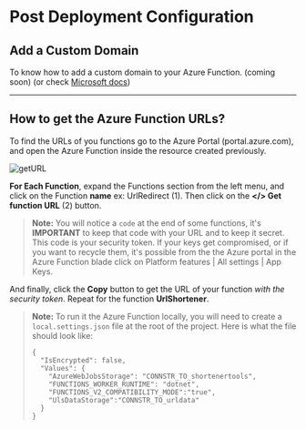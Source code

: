 # Post Deployment Configuration

## Add a Custom Domain 

To know how to add a custom domain to your Azure Function. (coming soon)
(or check [Microsoft docs](https://docs.microsoft.com/en-ca/azure/app-service/app-service-web-tutorial-custom-domain?WT.mc_id=azurlshortener-github-frbouche))


---


## How to get the Azure Function URLs?

To find the URLs of you functions go to the Azure Portal (portal.azure.com), and open the Azure Function inside the resource created previously.

![getURL][getURL]

**For Each Function**, expand the Functions section from the left menu, and click on the Function **name** ex: UrlRedirect (1). Then click on the **</> Get function URL** (2) button.  

> **Note:** You will notice a `code` at the end of some functions, it's **IMPORTANT** to keep that code with your URL and to keep it secret. This code is your security token. If your keys get compromised, or if you want to recycle them, it's possible from the the Azure portal in the Azure Function blade click on Platform features | All settings | App Keys.

And finally, click the **Copy** button to get the URL of your function _with the security token_. Repeat for the function **UrlShortener**.


> **Note:** To run it the Azure Function locally, you will need to create a `local.settings.json` file at the root of the project. Here is what the file should look like:
> ```
> {
>   "IsEncrypted": false,
>   "Values": {
>     "AzureWebJobsStorage": "CONNSTR_TO_shortenertools",
>     "FUNCTIONS_WORKER_RUNTIME": "dotnet",
>     "FUNCTIONS_V2_COMPATIBILITY_MODE":"true",
>     "UlsDataStorage":"CONNSTR_TO_urldata"
>   }
> }
> ```
> 



[getURL]: medias/getURL.png